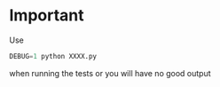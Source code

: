 # Important

Use 
```python
DEBUG=1 python XXXX.py
``` 
when running the tests or you will have no good output



